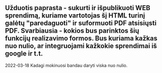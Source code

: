 Užduotis 
paprasta - sukurti ir išpublikuoti WEB sprendimą, kuriame vartotojas šį HTML turinį galėtų "paredaguoti" ir
suformuoti PDF atsisiųsti PDF. 
Svarbiausia - kokios bus parinktos šių funkcijų realizavimo formos. 
Bus kuriama kažkas nuo nulio, ar integruojami kažkokie sprendimai iš google ir t.t.
--------------------------------------------------------------------------------------------------------
2022-03-18   Kadagi mokinuosi bandau daryti viska nuo nulio.

